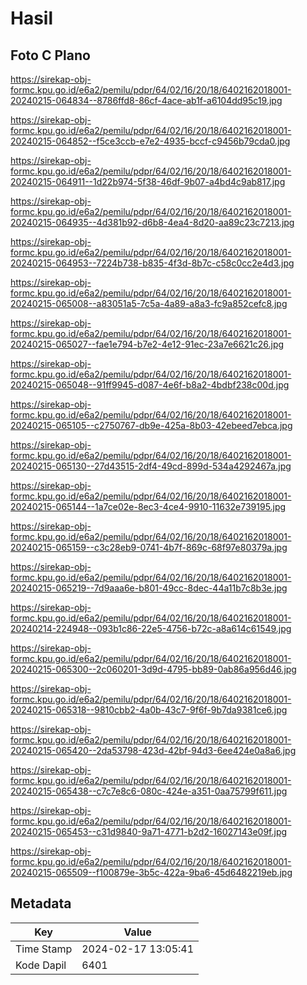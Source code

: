# Hasil

## Foto C Plano

https://sirekap-obj-formc.kpu.go.id/e6a2/pemilu/pdpr/64/02/16/20/18/6402162018001-20240215-064834--8786ffd8-86cf-4ace-ab1f-a6104dd95c19.jpg

https://sirekap-obj-formc.kpu.go.id/e6a2/pemilu/pdpr/64/02/16/20/18/6402162018001-20240215-064852--f5ce3ccb-e7e2-4935-bccf-c9456b79cda0.jpg

https://sirekap-obj-formc.kpu.go.id/e6a2/pemilu/pdpr/64/02/16/20/18/6402162018001-20240215-064911--1d22b974-5f38-46df-9b07-a4bd4c9ab817.jpg

https://sirekap-obj-formc.kpu.go.id/e6a2/pemilu/pdpr/64/02/16/20/18/6402162018001-20240215-064935--4d381b92-d6b8-4ea4-8d20-aa89c23c7213.jpg

https://sirekap-obj-formc.kpu.go.id/e6a2/pemilu/pdpr/64/02/16/20/18/6402162018001-20240215-064953--7224b738-b835-4f3d-8b7c-c58c0cc2e4d3.jpg

https://sirekap-obj-formc.kpu.go.id/e6a2/pemilu/pdpr/64/02/16/20/18/6402162018001-20240215-065008--a83051a5-7c5a-4a89-a8a3-fc9a852cefc8.jpg

https://sirekap-obj-formc.kpu.go.id/e6a2/pemilu/pdpr/64/02/16/20/18/6402162018001-20240215-065027--fae1e794-b7e2-4e12-91ec-23a7e6621c26.jpg

https://sirekap-obj-formc.kpu.go.id/e6a2/pemilu/pdpr/64/02/16/20/18/6402162018001-20240215-065048--91ff9945-d087-4e6f-b8a2-4bdbf238c00d.jpg

https://sirekap-obj-formc.kpu.go.id/e6a2/pemilu/pdpr/64/02/16/20/18/6402162018001-20240215-065105--c2750767-db9e-425a-8b03-42ebeed7ebca.jpg

https://sirekap-obj-formc.kpu.go.id/e6a2/pemilu/pdpr/64/02/16/20/18/6402162018001-20240215-065130--27d43515-2df4-49cd-899d-534a4292467a.jpg

https://sirekap-obj-formc.kpu.go.id/e6a2/pemilu/pdpr/64/02/16/20/18/6402162018001-20240215-065144--1a7ce02e-8ec3-4ce4-9910-11632e739195.jpg

https://sirekap-obj-formc.kpu.go.id/e6a2/pemilu/pdpr/64/02/16/20/18/6402162018001-20240215-065159--c3c28eb9-0741-4b7f-869c-68f97e80379a.jpg

https://sirekap-obj-formc.kpu.go.id/e6a2/pemilu/pdpr/64/02/16/20/18/6402162018001-20240215-065219--7d9aaa6e-b801-49cc-8dec-44a11b7c8b3e.jpg

https://sirekap-obj-formc.kpu.go.id/e6a2/pemilu/pdpr/64/02/16/20/18/6402162018001-20240214-224948--093b1c86-22e5-4756-b72c-a8a614c61549.jpg

https://sirekap-obj-formc.kpu.go.id/e6a2/pemilu/pdpr/64/02/16/20/18/6402162018001-20240215-065300--2c060201-3d9d-4795-bb89-0ab86a956d46.jpg

https://sirekap-obj-formc.kpu.go.id/e6a2/pemilu/pdpr/64/02/16/20/18/6402162018001-20240215-065318--9810cbb2-4a0b-43c7-9f6f-9b7da9381ce6.jpg

https://sirekap-obj-formc.kpu.go.id/e6a2/pemilu/pdpr/64/02/16/20/18/6402162018001-20240215-065420--2da53798-423d-42bf-94d3-6ee424e0a8a6.jpg

https://sirekap-obj-formc.kpu.go.id/e6a2/pemilu/pdpr/64/02/16/20/18/6402162018001-20240215-065438--c7c7e8c6-080c-424e-a351-0aa75799f611.jpg

https://sirekap-obj-formc.kpu.go.id/e6a2/pemilu/pdpr/64/02/16/20/18/6402162018001-20240215-065453--c31d9840-9a71-4771-b2d2-16027143e09f.jpg

https://sirekap-obj-formc.kpu.go.id/e6a2/pemilu/pdpr/64/02/16/20/18/6402162018001-20240215-065509--f100879e-3b5c-422a-9ba6-45d6482219eb.jpg


## Metadata

| Key        | Value               |
| ---------- | ------------------- |
| Time Stamp | 2024-02-17 13:05:41 |
| Kode Dapil | 6401                |



